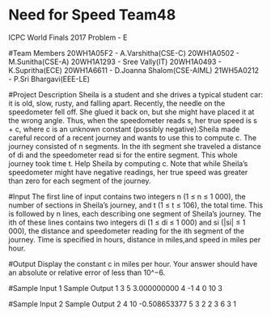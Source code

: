 # Need for Speed Team48
ICPC World Finals 2017 Problem - E

#Team Members
20WH1A05F2 - A.Varshitha(CSE-C)
20WH1A0502 - M.Sunitha(CSE-A)
20WH1A1293 - Sree Vally(IT)
20WH1A0493 - K.Supritha(ECE)
20WH1A6611 - D.Joanna Shalom(CSE-AIML)
21WH5A0212 - P.Sri Bhargavi(EEE-LE)

#Project Description
Sheila is a student and she drives a typical student car: it is old, slow, rusty, and falling apart. Recently, the needle on the speedometer fell off. She glued it back on, but she might have placed it at the wrong angle. Thus, when the speedometer reads s, her true speed is s + c, where c is an unknown constant (possibly negative).Sheila made careful record of a recent journey and wants to use this to compute c. 
The journey consisted of n segments. In the ith segment she traveled a distance of di and the speedometer read si for the entire segment. This whole journey took time t. Help Sheila by computing c.
Note that while Sheila’s speedometer might have negative readings,
her true speed was greater than zero for each segment of the journey.

#Input
The first line of input contains two integers n (1 ≤ n ≤ 1 000), the number of sections in Sheila’s journey, and 
t (1 ≤ t ≤ 106), the total time. This is followed by n lines, each describing one segment of Sheila’s journey. The ith of these lines contains two integers di (1 ≤ di ≤ 1 000) and si (|si| ≤ 1 000), the distance and speedometer reading for the ith segment of the journey. Time is specified in hours, distance in miles,and speed in miles per hour.

#Output
Display the constant c in miles per hour. Your answer should have an absolute or relative error of less than 10^−6.

#Sample Input 1    Sample Output 1
3 5                3.000000000
4 -1
4 0
10 3

#Sample Input 2    Sample Output 2
4 10               -0.508653377
5 3
2 2
3 6
3 1

